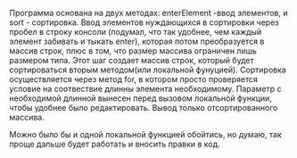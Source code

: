 Программа основана на двух методах: enterElement -ввод элементов, и sort - сортировка.
Ввод элементов нуждающихся в сортировки через пробел в строку консоли (подумал, что так удобнее, чем каждый элемент забивать и тыкать enter), которая потом преобразуется в массив строк, плюс в том, что размер массива ограничен лишь размером типа. Этот шаг создает массив строк, который будет сортироваться вторым методом(или локальной фунуцией).
Сортировка осуществляется через метод for, в котором просто проверяется условие на соотвествие длинны элемента необходимому. Параметр с необходимой длинной вынесен перед вызовом локальной функции, чтобы удобнее было редактировать. 
Вывод только отсортированного массива.

Можно было бы и одной локальной функцией обойтись, но думаю, так проще дальше будет работать и вносить правки в код.